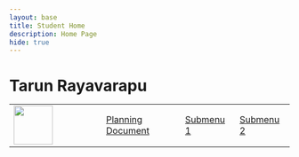 ```yaml
---
layout: base
title: Student Home 
description: Home Page
hide: true
---
```


<h1>Tarun Rayavarapu



<table>
    <tr>
        <td width = "150"><img src="{{site.baseurl}}/images/download.jpeg" height="70" title="Pair" alt=""></td>
        <td><a href="notebook.html">Planning Document</a></td>
        <td><a href="{{site.baseurl}}/pair/habits">Submenu 1</a></td>
        <td><a href="{{site.baseurl}}/pair/habits">Submenu 2</a></td>
    </tr>
</table>